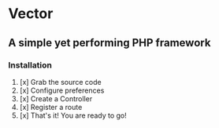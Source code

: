 # Vector
## A simple yet performing PHP framework

### Installation
1. [x] Grab the source code
2. [x] Configure preferences
3. [x] Create a Controller 
4. [x] Register a route 
5. [x] That's it! You are ready to go!

